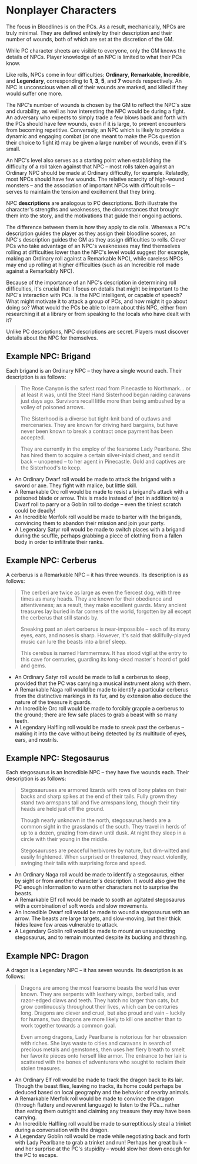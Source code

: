 # Nonplayer Characters

The focus in Bloodlines is on the PCs. As a result, mechanically, NPCs are
truly minimal. They are defined entirely by their description and their number
of wounds, both of which are set at the discretion of the GM.

While PC character sheets are visible to everyone, only the GM knows the
details of NPCs. Player knowledge of an NPC is limited to what their PCs
know.

Like rolls, NPCs come in four difficulties: **Ordinary**, **Remarkable**,
**Incredible**, and **Legendary**, corresponding to **1**, **3**, **5**, and
**7** wounds respectively. An NPC is unconscious when all of their wounds are
marked, and killed if they would suffer one more.

The NPC's number of wounds is chosen by the GM to reflect the NPC's size and
durability, as well as how interesting the NPC would be during a fight.  An
adversary who expects to simply trade a few blows back and forth with the PCs
should have few wounds, even if it is large, to prevent encounters from
becoming repetitive. Conversely, an NPC which is likely to provide a dynamic
and engaging combat (or one meant to make the PCs question their choice to
fight it) may be given a large number of wounds, even if it's small.

An NPC's level also serves as a starting point when establishing the
difficulty of a roll taken against that NPC – most rolls taken against an
Ordinary NPC should be made at Ordinary difficulty, for example.  Relatedly,
most NPCs should have few wounds. The relative scarcity of high-wound monsters
– and the association of important NPCs with difficult rolls – serves to
maintain the tension and excitement that they bring.

NPC **descriptions** are analogous to PC descriptions. Both illustrate the
character's strengths and weaknesses, the circumstances that brought them into
the story, and the motivations that guide their ongoing actions.

The difference between them is how they apply to die rolls. Whereas a PC's
description guides the player as they assign their bloodline scores, an NPC's
description guides the GM as they assign difficulties to rolls. Clever PCs who
take advantage of an NPC's weaknesses may find themselves rolling at
difficulties lower than the NPC's level would suggest (for example, making an
Ordinary roll against a Remarkable NPC), while careless NPCs may end up
rolling at higher difficulties (such as an Incredible roll made against a
Remarkably NPC).

Because of the importance of an NPC's description in determining roll
difficulties, it's crucial that it focus on details that might be important to
the NPC's interaction with PCs. Is the NPC intelligent, or capable of speech?
What might motivate it to attack a group of PCs, and how might it go about
doing so? What would the PCs be able to learn about this NPC, either from
researching it at a library or from speaking to the locals who have dealt with
it?

Unlike PC descriptions, NPC descriptions are secret. Players must discover
details about the NPC for themselves.

## Example NPC: Brigand

Each brigand is an Ordinary NPC – they have a single wound each. Their
description is as follows:

> The Rose Canyon is the safest road from Pinecastle to Northmark... or at
> least it was, until the Steel Hand Sisterhood began raiding caravans just
> days ago. Survivors recall little more than being ambushed by a volley of
> poisoned arrows.
>
> The Sisterhood is a diverse but tight-knit band of outlaws and mercenaries.
> They are known for driving hard bargains, but have never been known to break
> a contract once payment has been accepted.
>
> They are currently in the employ of the fearsome Lady Pearlbane. She has
> hired them to acquire a certain silver-inlaid chest, and send it back –
> unopened – to her agent in Pinecastle. Gold and captives are the
> Sisterhood's to keep.

-   An Ordinary Dwarf roll would be made to attack the brigand with a sword or
    axe. They fight with malice, but little skill.
-   A Remarkable Orc roll would be made to resist a brigand's attack with a
    poisoned blade or arrow. This is made instead of (not in addition to) a
    Dwarf roll to parry or a Goblin roll to dodge – even the tiniest scratch
    could be deadly!
-   An Incredible Merfolk roll would be made to barter with the brigands,
    convincing them to abandon their mission and join your party.
-   A Legendary Satyr roll would be made to switch places with a brigand
    during  the scuffle, perhaps grabbing a piece of clothing from a fallen
    body in  order to infiltrate their ranks.

## Example NPC: Cerberus

A cerberus is a Remarkable NPC – it has three wounds. Its description is as
follows:

> The cerberi are twice as large as even the fiercest dog, with three times as
> many heads. They are known for their obedience and attentiveness; as a
> result, they make excellent guards. Many ancient treasures lay buried in far
> corners of the world, forgotten by all except the cerberus that still stands
> by.
>
> Sneaking past an alert cerberus is near-impossible – each of its many eyes,
> ears, and noses is sharp. However, it's said that skillfully-played music
> can lure the beasts into a brief sleep.
>
> This cerebus is named Hammermaw. It has stood vigil at the entry to this
> cave for centuries, guarding its long-dead master's hoard of gold and gems.

-   An Ordinary Satyr roll would be made to lull a cerberus to sleep, provided
    that the PC was carrying a musical instrument along with them.
-   A Remarkable Naga roll would be made to identify a particular cerberus
    from  the distinctive markings in its fur, and by extension also deduce
    the nature  of the treasure it guards.
-   An Incredible Orc roll would be made to forcibly grapple a cerberus to the
    ground; there are few safe places to grab a beast with so many teeth.
-   A Legendary Halfling roll would be made to sneak past the cerberus –
    making  it into the cave without being detected by its multitude of eyes,
    ears, and  nostrils.

## Example NPC: Stegosaurus

Each stegosaurus is an Incredible NPC – they have five wounds each.  Their
description is as follows:

> Stegosauruses are armored lizards with rows of bony plates on their backs
> and sharp spikes at the end of their tails. Fully grown they stand two
> armspans tall and five armspans long, though their tiny heads are held just
> off the ground.
>
> Though nearly unknown in the north, stegosaurus herds are a common sight in
> the grasslands of the south. They travel in herds of up to a dozen, grazing
> from dawn until dusk. At night they sleep in a circle with their young in
> the middle.
>
> Stegosauruses are peaceful herbivores by nature, but dim-witted and easily
> frightened. When surprised or threatened, they react violently, swinging
> their tails with surprising force and speed.

-   An Ordinary Naga roll would be made to identify a stegosaurus, either by
    sight or from another character's description. It would also give the PC
    enough information to warn other characters not to surprise the beasts.
-   A Remarkable Elf roll would be made to sooth an agitated stegosaurus with
    a  combination of soft words and slow movements.
-   An Incredible Dwarf roll would be made to wound a stegosaurus with an
    arrow.  The beasts are large targets, and slow-moving, but their thick
    hides leave  few areas vulnerable to attack.
-   A Legendary Goblin roll would be made to mount an unsuspecting
    stegosaurus,  and to remain mounted despite its bucking and thrashing.

## Example NPC: Dragon

A dragon is a Legendary NPC – it has seven wounds. Its description is as
follows:

> Dragons are among the most fearsome beasts the world has ever known.  They
> are serpents with leathery wings, barbed tails, and razor-edged claws and
> teeth. They hatch no larger than cats, but grow continuously throughout
> their lives, which can be centuries long. Dragons are clever and cruel, but
> also proud and vain – luckily for humans, two dragons are more likely to
> kill one another than to work together towards a common goal.
>
> Even among dragons, Lady Pearlbane is notorious for her obsession with
> riches. She lays waste to cities and caravans in search of precious metals
> and gemstones, then uses her fiery breath to smelt her favorite pieces onto
> herself like armor. The entrance to her lair is scattered with the bones of
> adventurers who sought to reclaim their stolen treasures.

-   An Ordinary Elf roll would be made to track the dragon back to its lair.
    Though the beast flies, leaving no tracks, its home could perhaps be
    deduced  based on local geography and the behavior of nearby animals.
-   A Remarkable Merfolk roll would be made to convince the dragon (through
    flattery and reverent language) to listen to the PCs... rather than eating
    them outright and claiming any treasure they may have been carrying.
-   An Incredible Halfling roll would be made to surreptitiously steal a
    trinket  during a conversation with the dragon.
-   A Legendary Goblin roll would be made while negotiating back and forth
    with  Lady Pearlbane to grab a trinket and run! Perhaps her great bulk –
    and her  surprise at the PC's stupidity – would slow her down enough for
    the PC to  escaps.

